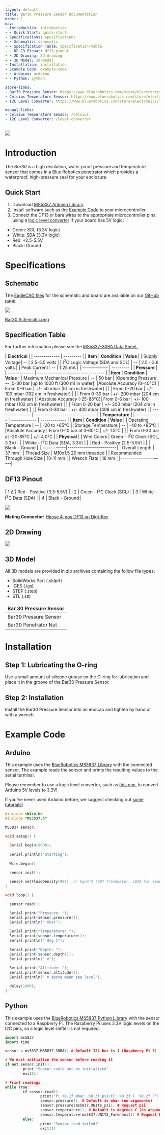 ```yaml
---
layout: default
title: Bar30 Pressure Sensor Documentation
order: 1
nav:
- Introduction: introduction
- - Quick Start: quick-start
- Specifications: specifications
- - Schematic: schematic
- - Specification Table: specification-table
- - DF-13 Pinout: df13-pinout
- - 2D Drawing: 2d-drawing
- - 3D Model: 3d-model
- Installation: installation
- Example Code: example-code
- - Arduino: arduino
- - Python: python

store-links:
- Bar30 Pressure Sensor: https://www.bluerobotics.com/store/electronics/bar30-sensor-r1/
- Celsius Temperature Sensor: https://www.bluerobotics.com/store/electronics/celsius-sensor-r1/
- I2C Level Converter: https://www.bluerobotics.com/store/electronics/level-converter-r1/

manual-links:
- Celsius Temperature Sensor: /celsius
- I2C Level Converter: /level-converter
---
```


<img src="/bar30/cad/pressure-sensor-4.png" class="img-responsive" style="max-width:900px"  />

# Introduction

The <em>Bar30</em> is a high resolution, water proof pressure and temperature sensor that comes in a Blue Robotics penetrator which provides a waterproof, high-pressure seal for your enclosure.

## Quick Start

1. Download [MS5837 Arduino Library](https://github.com/bluerobotics/BlueRobotics_MS5837_Library).
2. Install software such as the [Example Code](#example-code) to your microcontroller.
3. Connect the DF13 or bare wires to the appropriate microcontroller pins, using a [logic level converter](/level-converter/#introduction) if your board has 5V logic:
  - Green: SCL (3.3V logic)
  - White: SDA (3.3V logic)
  - Red: +2.5-5.5V
  - Black: Ground

# Specifications

## Schematic

The [EagleCAD files](https://github.com/bluerobotics/Bar30-Pressure-Sensor) for the schematic and board are available on our [GitHub page](https://github.com/bluerobotics).

[<img src="/bar30/cad/BAR30-SENSOR-Schematic.png" class="img-responsive" style="max-width:300px" />](/bar30/cad/BAR30-SENSOR-Schematic.png)

[Bar30 Schematic.png](/bar30/cad/BAR30-SENSOR-Schematic.png)

## Specification Table

For further information please see the [MS5837-30BA Data Sheet.](http://www.te.com/usa-en/product-CAT-BLPS0017.html)

|      **Electrical**       |
| ------------- | --------- |
| **Item** | **Condition** | **Value** |
| Supply Voltage| -- | 2.5-5.5 volts |
| I<sup>2</sup>C Logic Voltage (SDA and SCL) | -- | 2.5 - 3.6 volts |
| Peak Current   | -- | 1.25 mA   |
| ------------- | --------- |
|                **Pressure**                  		 |
| ------------- | ---------------------------------- |
| **Item** | **Condition** | **Value** |
| Maximum Mechanical Pressure | -- | 50 bar |
|Operating Pressure| -- |0-30 bar [up to 1000 ft (300 m) in water]|
|Absolute Accuracy  (0-40&deg;C) | From 0-6 bar | +/- 50 mbar 	(51 cm in freshwater)		 |
|  				   | From 0-20 bar | +/- 100 mbar (102 cm in freshwater)			 |
|				   | From 0-30 bar | +/- 200 mbar (204 cm in freshwater)    	 |
|Absolute Accuracy (-25-85&deg;C)| From 0-6 bar | +/- 100 mbar 	(102 cm in freshwater)		 |
|  				   | From 0-20 bar | +/- 200 mbar (204 cm in freshwater)			 |
|				   | From 0-30 bar | +/- 400 mbar (408 cm in freshwater)     	 |
| ---------------- | ------------------------------- |
|            **Temperature**            			 |
| ------------- | ------------- | ------------- |
| **Item** | **Condition** | **Value** |
| Operating Temperature | -- | -20 to +85&deg;C |
|Storage Temperature | -- | -40 to +85&deg;C                        |
|Absolute Accuracy   | From 0-10 bar at 0-60&deg;C | +/- 1.5&deg;C      |
|                    | From 0-30 bar at -20-85&deg;C |  +/- 4.0&deg;C   |
|  **Physical**  |
| Wire Colors | Green - I<sup>2</sup>C Clock (SCL, 3.3V) |
|             | White - I<sup>2</sup>C Data (SDA, 3.3V) |
|             | Red - Positive (2.5-5.5V) |
|             | Black - Ground          |
| ------------|-------------------------|
| Overall Length | 37 mm |
| Thread Size    | M10x1.5 20 mm threaded |
| Recommended Through Hole Size | 10-11 mm |
| Wrench Flats | 16 mm |
|----------------------|

## DF13 Pinout

| 1 &Delta; |  Red - Positive (3.3-5.5V) |
| 2 |  Green - I<sup>2</sup>C Clock (SCL) |
| 3 |  White - I<sup>2</sup>C Data (SDA)  |
| 4 |  Black - Ground          |

<img src="/bar30/cad/DF-13_Pinout.png" class="img-responsive" style="max-width:900px" />

**Mating Connector:** [Hirose 4-pos DF13 on Digi-Key](http://www.digikey.com/product-detail/en/DF13-4P-1.25DSA/H2193-ND/241767)

## 2D Drawing

<img src="/assets/images/BAR30-2view.png" class="img-responsive" style="max-width:900px" />

## 3D Model

All 3D models are provided in zip archives containing the follow file types:

- SolidWorks Part (.sldprt)
- IGES (.igs) 
- STEP (.step)
- STL (.stl)

|		**Bar 30 Pressure Sensor**																						|
| --------------------------------------------------------------------------------------------- |
| Bar30 Pressure Sensor      | [BAR30-PRESSURE-SENSOR-R1.zip](cad/BAR30-PRESSURE-SENSOR-R1.zip) |
| Bar30 Penetrator Nut		 | [PENETRATOR-M-NUT-10-A-R2.zip](http://www.bluerobotics.com/models/PENETRATOR-M-NUT-10-A-R2.zip)|																								|

# Installation

## Step 1: Lubricating the O-ring

Use a small amount of silicone grease on the O-ring for lubrication and place it in the groove of the Bar30 Pressure Sensor. 

## Step 2: Installation

Install the Bar30 Pressure Sensor into an endcap and tighten by hand or with a wrench.

# Example Code

## Arduino

This example uses the [BlueRobotics MS5837 Library](https://github.com/bluerobotics/BlueRobotics_MS5837_Library) with the connected sensor. The example reads the sensor and prints the resulting values to the serial terminal.

Please remember to use a logic level converter, such as [this one](https://www.sparkfun.com/products/12009), to convert Arduino 5V levels to 3.3V!

If you've never used Arduino before, we suggest checking out [some tutorials!](https://www.arduino.cc/en/Tutorial/HomePage)

~~~~~~~~~~ cpp
#include <Wire.h>
#include "MS5837.h"

MS5837 sensor;

void setup() {
  
  Serial.begin(9600);
  
  Serial.println("Starting");
  
  Wire.begin();

  sensor.init();
  
  sensor.setFluidDensity(997); // kg/m^3 (997 freshwater, 1029 for seawater)
}

void loop() {

  sensor.read();

  Serial.print("Pressure: "); 
  Serial.print(sensor.pressure()); 
  Serial.println(" mbar");
  
  Serial.print("Temperature: "); 
  Serial.print(sensor.temperature()); 
  Serial.println(" deg C");
  
  Serial.print("Depth: "); 
  Serial.print(sensor.depth()); 
  Serial.println(" m");
  
  Serial.print("Altitude: "); 
  Serial.print(sensor.altitude()); 
  Serial.println(" m above mean sea level");

  delay(1000);
}
~~~~~~~~~~~~~~~~

## Python

This example uses the [BlueRobotics MS5837 Python Library](https://github.com/bluerobotics/ms5837-python) with the sensor connected to a Raspberry Pi. The Raspberry Pi uses 3.3V logic levels on the I2C pins, so a logic level shifter is not required.

~~~~~~~~~~ cpp
import ms5837
import time

sensor = ms5837.MS5837_30BA() # Default I2C bus is 1 (Raspberry Pi 3)

# We must initialize the sensor before reading it
if not sensor.init():
        print "Sensor could not be initialized"
        exit(1)

# Print readings
while True:
        if sensor.read():
                print("P: %0.1f mbar  %0.3f psi\tT: %0.2f C  %0.2f F") % (
                sensor.pressure(), # Default is mbar (no arguments)
                sensor.pressure(ms5837.UNITS_psi), # Request psi
                sensor.temperature(), # Default is degrees C (no arguments)
                sensor.temperature(ms5837.UNITS_Farenheit)) # Request Farenheit
        else:
                print "Sensor read failed!"
                exit(1)
~~~~~~~~~~~~~~~~
